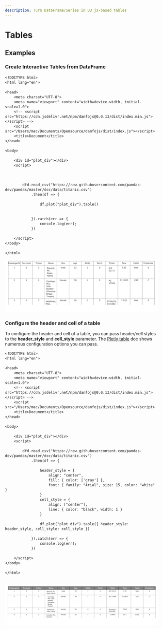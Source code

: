 ```yaml
---
description: Turn DataFrame/Series in D3.js-based tables
---
```


# Tables

## Examples

### Create Interactive Tables from DataFrame

```markup
<!DOCTYPE html>
<html lang="en">

<head>
    <meta charset="UTF-8">
    <meta name="viewport" content="width=device-width, initial-scale=1.0">
    <!-- <script src="https://cdn.jsdelivr.net/npm/danfojs@0.0.13/dist/index.min.js"></script> -->
    <script src="/Users/mac/Documents/Opensource/danfojs/dist/index.js"></script>
    <title>Document</title>
</head>

<body>

    <div id="plot_div"></div>
    <script>

        

        dfd.read_csv("https://raw.githubusercontent.com/pandas-dev/pandas/master/doc/data/titanic.csv")
            .then(df => {
            
                df.plot("plot_div").table()
              
              
            }).catch(err => {
                console.log(err);
            })

    </script>
</body>

</html>
```

![](../../.gitbook/assets/screen-shot-2020-08-11-at-12.34.08-am.png)

### Configure the header and cell of a table

To configure the header and cell of a table, you can pass header/cell styles to the **header\_style** and **cell\_style** parameter. The [Plotly table](https://plotly.com/javascript/table/) doc shows numerous configuration options you can pass. 

```markup
<!DOCTYPE html>
<html lang="en">

<head>
    <meta charset="UTF-8">
    <meta name="viewport" content="width=device-width, initial-scale=1.0">
    <!-- <script src="https://cdn.jsdelivr.net/npm/danfojs@0.0.13/dist/index.min.js"></script> -->
    <script src="/Users/mac/Documents/Opensource/danfojs/dist/index.js"></script>
    <title>Document</title>
</head>

<body>

    <div id="plot_div"></div>
    <script>

        dfd.read_csv("https://raw.githubusercontent.com/pandas-dev/pandas/master/doc/data/titanic.csv")
            .then(df => {

                header_style = {
                    align: "center",
                    fill: { color: ['gray'] },
                    font: { family: "Arial", size: 15, color: "white" }
                }
                cell_style = {
                    align: ["center"],
                    line: { color: "black", width: 1 }
                }

                df.plot("plot_div").table({ header_style: header_style, cell_style: cell_style })

            }).catch(err => {
                console.log(err);
            })

    </script>
</body>

</html>


```

![](../../.gitbook/assets/screen-shot-2020-08-11-at-12.38.30-am.png)

